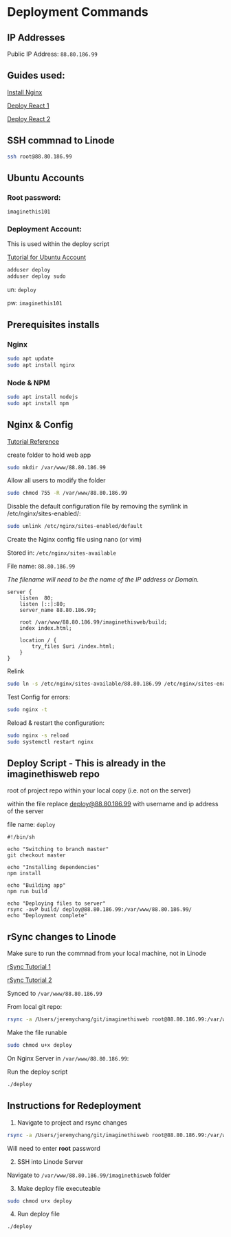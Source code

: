 # Deployment Commands

## IP Addresses
Public IP Address: `88.80.186.99`

## Guides used:
[Install Nginx](https://www.linode.com/docs/web-servers/nginx/how-to-install-nginx-ubuntu-18-04/)

[Deploy React 1](https://www.linode.com/community/questions/18293/how-do-i-deploy-a-react-application-to-my-linode)

[Deploy React 2](https://www.linode.com/docs/development/react/deploy-a-react-app-on-linode/)


## SSH commnad to Linode
```bash
ssh root@88.80.186.99
```

## Ubuntu Accounts

### Root password:

`imaginethis101`

### Deployment Account: 
This is used within the deploy script

[Tutorial for Ubuntu Account](https://www.linode.com/docs/security/securing-your-server/)

```bash
adduser deploy
adduser deploy sudo
```

un: `deploy`

pw: `imaginethis101`

## Prerequisites installs
### Nginx
```bash
sudo apt update
sudo apt install nginx
```
### Node & NPM
```bash
sudo apt install nodejs
sudo apt install npm
```

## Nginx & Config
[Tutorial Reference](https://www.linode.com/docs/web-servers/nginx/how-to-install-nginx-ubuntu-18-04/)

create folder to hold web app

```bash
sudo mkdir /var/www/88.80.186.99
```

Allow all users to modify the folder
```bash
sudo chmod 755 -R /var/www/88.80.186.99
```

Disable the default configuration file by removing the symlink in /etc/nginx/sites-enabled/:

```bash
sudo unlink /etc/nginx/sites-enabled/default
```

Create the Nginx config file using nano (or vim)

Stored in: `/etc/nginx/sites-available`

File name: `88.80.186.99`

*The filename will need to be the name of the IP address or Domain.*

```shell-script
server {
    listen  80;
    listen [::]:80;
    server_name 88.80.186.99;

    root /var/www/88.80.186.99/imaginethisweb/build;
    index index.html;

    location / {
        try_files $uri /index.html;
    }
}
```

Relink
```bash
sudo ln -s /etc/nginx/sites-available/88.80.186.99 /etc/nginx/sites-enabled/
```

Test Config for errors:
```bash
sudo nginx -t
```

Reload & restart the configuration:
```bash
sudo nginx -s reload
sudo systemctl restart nginx
```

## Deploy Script - This is already in the imaginethisweb repo
root of project repo within your local copy (i.e. not on the server)

within the file replace deploy@88.80.186.99 with username and ip address of the server

file name: `deploy`
```
#!/bin/sh

echo "Switching to branch master"
git checkout master

echo "Installing dependencies"
npm install

echo "Building app"
npm run build

echo "Deploying files to server"
rsync -avP build/ deploy@88.80.186.99:/var/www/88.80.186.99/
echo "Deployment complete"
```

##  rSync changes to Linode

Make sure to run the commnad from your local machine, not in Linode

[rSync Tutorial 1](https://www.linode.com/docs/tools-reference/tools/introduction-to-rsync/)

[rSync Tutorial 2](https://www.digitalocean.com/community/tutorials/how-to-use-rsync-to-sync-local-and-remote-directories-on-a-vps)

Synced to `/var/www/88.80.186.99`

From local git repo:
```bash
rsync -a /Users/jeremychang/git/imaginethisweb root@88.80.186.99:/var/www/88.80.186.99
```

Make the file runable
```bash
sudo chmod u+x deploy
```

On Nginx Server in `/var/www/88.80.186.99`:

Run the deploy script
```bash
./deploy
```


## Instructions for Redeployment
1. Navigate to project and rsync changes

```bash
rsync -a /Users/jeremychang/git/imaginethisweb root@88.80.186.99:/var/www/88.80.186.99
```
Will need to enter __root__ password

2. SSH into Linode Server

Navigate to `/var/www/88.80.186.99/imaginethisweb` folder

3. Make deploy file executeable 
```bash
sudo chmod u+x deploy
```
4. Run deploy file
```bash
./deploy
```